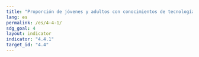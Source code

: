 ```yaml
---
title: "Proporción de jóvenes y adultos con conocimientos de tecnología de la información y las comunicaciones (TIC), desglosada por tipo de conocimiento técnico"
lang: es
permalink: /es/4-4-1/
sdg_goal: 4
layout: indicator
indicator: "4.4.1"
target_id: "4.4"
---
```



